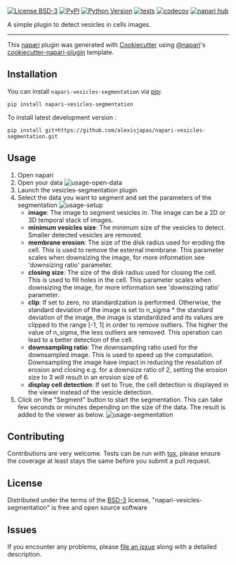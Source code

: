 
[![License BSD-3](https://img.shields.io/pypi/l/napari-vesicles-segmentation.svg?color=green)](https://github.com/alexisjapas/napari-vesicles-segmentation/raw/main/LICENSE)
[![PyPI](https://img.shields.io/pypi/v/napari-vesicles-segmentation.svg?color=green)](https://pypi.org/project/napari-vesicles-segmentation)
[![Python Version](https://img.shields.io/pypi/pyversions/napari-vesicles-segmentation.svg?color=green)](https://python.org)
[![tests](https://github.com/alexisjapas/napari-vesicles-segmentation/workflows/tests/badge.svg)](https://github.com/alexisjapas/napari-vesicles-segmentation/actions)
[![codecov](https://codecov.io/gh/alexisjapas/napari-vesicles-segmentation/branch/main/graph/badge.svg)](https://codecov.io/gh/alexisjapas/napari-vesicles-segmentation)
[![napari hub](https://img.shields.io/endpoint?url=https://api.napari-hub.org/shields/napari-vesicles-segmentation)](https://napari-hub.org/plugins/napari-vesicles-segmentation)

A simple plugin to detect vesicles in cells images.

----------------------------------

This [napari] plugin was generated with [Cookiecutter] using [@napari]'s [cookiecutter-napari-plugin] template.

<!--
Don't miss the full getting started guide to set up your new package:
https://github.com/napari/cookiecutter-napari-plugin#getting-started

and review the napari docs for plugin developers:
https://napari.org/plugins/index.html
-->

## Installation

You can install `napari-vesicles-segmentation` via [pip]:

    pip install napari-vesicles-segmentation



To install latest development version :

    pip install git+https://github.com/alexisjapas/napari-vesicles-segmentation.git

## Usage
1. Open napari
2. Open your data
![usage-open-data](images/usage-open-data.png)
3. Launch the vesicles-segmentation plugin
4. Select the data you want to segment and set the parameters of the segmentation
![usage-setup](images/usage-setup.png)
    * **image**: The image to segment vesicles in. The image can be a 2D or 3D temporal stack of images.
    * **minimum vesicles size**: The minimum size of the vesicles to detect. Smaller detected vesicles are removed.
    * **membrane erosion**: The size of the disk radius used for eroding the cell. This is used to remove the external membrane. This parameter scales when downsizing the image, for more information see 'downsizing ratio' parameter.
    * **closing size**: The size of the disk radius used for closing the cell. This is used to fill holes in the cell. This parameter scales when downsizing the image, for more information see 'downsizing ratio' parameter.
    * **clip**: If set to zero, no standardization is performed. Otherwise, the standard deviation of the image is set to n_sigma * the standard deviation of the image, the image is standardized and its values are clipped to the range [-1, 1] in order to remove outliers. The higher the value of n_sigma, the less outliers are removed. This operation can lead to a better detection of the cell.
    * **downsampling ratio**: The downsampling ratio used for the downsampled image. This is used to speed up the computation. Downsampling the image have impact in reducing the resolution of erosion and closing e.g. for a downsize ratio of 2, setting the erosion size to 3 will result in an erosion size of 6.
    * **display cell detection**: If set to True, the cell detection is displayed in the viewer instead of the vesicle detection.
5. Click on the "Segment" button to start the segmentation. This can take few seconds or minutes depending on the size of the data. The result is added to the viewer as below.
![usage-segmentation](images/usage-segmentation.png)

## Contributing

Contributions are very welcome. Tests can be run with [tox], please ensure
the coverage at least stays the same before you submit a pull request.

## License

Distributed under the terms of the [BSD-3] license,
"napari-vesicles-segmentation" is free and open source software

## Issues

If you encounter any problems, please [file an issue] along with a detailed description.

[napari]: https://github.com/napari/napari
[Cookiecutter]: https://github.com/audreyr/cookiecutter
[@napari]: https://github.com/napari
[MIT]: http://opensource.org/licenses/MIT
[BSD-3]: http://opensource.org/licenses/BSD-3-Clause
[GNU GPL v3.0]: http://www.gnu.org/licenses/gpl-3.0.txt
[GNU LGPL v3.0]: http://www.gnu.org/licenses/lgpl-3.0.txt
[Apache Software License 2.0]: http://www.apache.org/licenses/LICENSE-2.0
[Mozilla Public License 2.0]: https://www.mozilla.org/media/MPL/2.0/index.txt
[cookiecutter-napari-plugin]: https://github.com/napari/cookiecutter-napari-plugin

[file an issue]: https://github.com/alexisjapas/napari-vesicles-segmentation/issues

[napari]: https://github.com/napari/napari
[tox]: https://tox.readthedocs.io/en/latest/
[pip]: https://pypi.org/project/pip/
[PyPI]: https://pypi.org/
